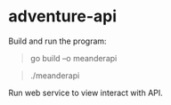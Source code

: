 # adventure-api 

Build and run the program:


> go build –o meanderapi


> ./meanderapi


Run web service to view interact with API. 
